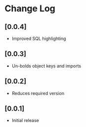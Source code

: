 # Change Log

## [0.0.4]

- Improved SQL highlighting

## [0.0.3]

- Un-bolds object keys and imports

## [0.0.2]

- Reduces required version

## [0.0.1]

- Initial release
